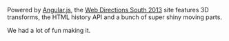 Powered by [Angular.js](http://angularjs.org/), the [Web Directions South 2013](http://webdirections.org/wds13/) site features 3D transforms, the HTML history API and a bunch of super shiny moving parts.

We had a lot of fun making it.